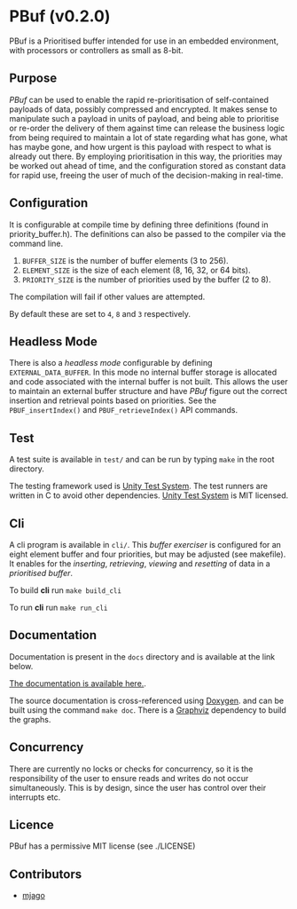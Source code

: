 # PBuf (v0.2.0)

PBuf is a Prioritised buffer intended for use in an embedded environment,
with processors or controllers as small as 8-bit.

## Purpose

*PBuf* can be used to enable the rapid re-prioritisation of self-contained payloads of data, possibly compressed
and encrypted. It makes sense to manipulate such a payload in units of payload, and being able to prioritise or re-order the
delivery of them against time can release the business logic from being required to maintain a lot of state regarding what
has gone, what has maybe gone, and how urgent is this payload with respect to what is already out there. By employing prioritisation
in this way, the priorities may be worked out ahead of time, and the configuration stored as constant data for rapid use, freeing
the user of much of the decision-making in real-time.

## Configuration

It is configurable at compile time by defining three definitions (found in priority_buffer.h).
The definitions can also be passed to the compiler via the command line.

1. `BUFFER_SIZE` is the number of buffer elements (3 to 256).
2. `ELEMENT_SIZE` is the size of each element (8, 16, 32, or 64 bits).
3. `PRIORITY_SIZE` is the number of priorities used by the buffer (2 to 8).

The compilation will fail if other values are attempted.

By default these are set to `4`, `8` and `3` respectively.

## Headless Mode

There is also a *headless mode* configurable by defining `EXTERNAL_DATA_BUFFER`. In this mode no internal buffer storage is
allocated and code associated with the internal buffer is not built. This allows the user to maintain an external buffer
structure and have *PBuf* figure out the correct insertion and retrieval points based on priorities. See the `PBUF_insertIndex()`
and `PBUF_retrieveIndex()` API commands.

## Test

A test suite is available in `test/` and can be run by typing `make` in the root directory.

The testing framework used is [Unity Test System](https://github.com/throwtheswitch/). The
test runners are written in C to avoid other dependencies. [Unity Test System](https://github.com/throwtheswitch/) is MIT licensed.

## Cli

A cli program is available in `cli/`.
This *buffer exerciser* is configured for an eight element buffer and four priorities, but may be adjusted (see makefile).
It enables for the *inserting*, *retrieving*, *viewing* and *resetting* of data in a *prioritised buffer*.

To build **cli** run `make build_cli`

To run **cli** run `make run_cli`

## Documentation
Documentation is present in the `docs` directory and is available at the link below.

[The documentation is available here.]( http://martynjago.co.uk/PBuf/).

The source documentation is cross-referenced using [Doxygen](http://www.doxygen.nl/). and can be built using the command `make doc`.
There is a [Graphviz](https://graphviz.org) dependency to build the graphs.

## Concurrency

There are currently no locks or checks for concurrency, so it is the responsibility of the user to ensure
reads and writes do not occur simultaneously. This is by design, since the user has control over their interrupts
etc.

## Licence

PBuf has a permissive MIT license (see ./LICENSE)

## Contributors

- [mjago](https://github.com/mjago/sonicri)

